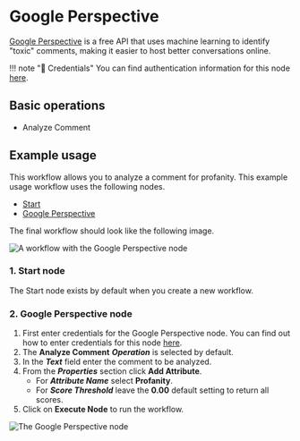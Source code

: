 # Google Perspective

[Google Perspective](https://www.perspectiveapi.com/) is a free API that uses machine learning to identify "toxic" comments, making it easier to host better conversations online.

!!! note "🔑 Credentials"
    You can find authentication information for this node [here](/integrations/credentials/google/).


## Basic operations

* Analyze Comment

## Example usage

This workflow allows you to analyze a comment for profanity. This example usage workflow uses the following nodes.
- [Start](/integrations/core-nodes/n8n-nodes-base.start/)
- [Google Perspective]()

The final workflow should look like the following image.

![A workflow with the Google Perspective node](/_images/integrations/nodes/googleperspective/workflow.png)

### 1. Start node

The Start node exists by default when you create a new workflow.

### 2. Google Perspective node

1. First enter credentials for the Google Perspective node. You can find out how to enter credentials for this node [here](/integrations/credentials/google/).
2. The **Analyze Comment** ***Operation*** is selected by default.
3. In the ***Text*** field enter the comment to be analyzed.
4. From the ***Properties*** section click **Add Attribute**.
    * For ***Attribute Name*** select **Profanity**.
    * For ***Score Threshold*** leave the **0.00** default setting to return all scores.
5. Click on **Execute Node** to run the workflow.

![The Google Perspective node](/_images/integrations/nodes/googleperspective/googleperspective_node.png)
